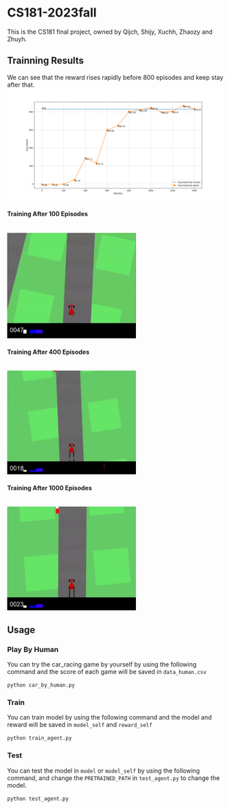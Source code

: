 # CS181-2023fall

This is the CS181 final project, owned by Qijch, Shijy, Xuchh, Zhaozy and Zhuyh.

## Trainning Results
We can see that the reward rises rapidly before 800 episodes and keep stay after that.
<br>
<img src="resource/chart.png" width="600px">

#### Training After 100 Episodes
<br>
<img src="resource/training_100_episodes.gif" width="300px">

#### Training After 400 Episodes
<br>
<img src="resource/training_400_episodes.gif" width="300px">

#### Training After 1000 Episodes
<br>
<img src="resource/training_1000_episodes.gif" width="300px">

## Usage

### Play By Human
You can try the car_racing game by yourself by using the following command and the score of each game will be saved in `data_human.csv`
```
python car_by_human.py
```

### Train
You can train model by using the following command and the model and reward will be saved in
`model_self` and `reward_self`
```
python train_agent.py
```

### Test
You can test the model in `model` or `model_self` by using the following command, and change the `PRETRAINED_PATH` in `test_agent.py` to change the model.
```
python test_agent.py
```